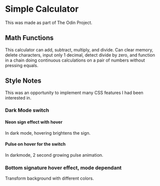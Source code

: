 # Simple Calculator
This was made as part of The Odin Project.

## Math Functions
This calculator can add, subtract, multiply, and divide.
Can clear memory, delete characters, input only 1 decimal, detect divide by zero, and function in a chain doing continuous calculations on a pair of numbers without pressing equals.

## Style Notes
This was an opportunity to implement many CSS features I had been interested in.

### Dark Mode switch

#### Neon sign effect with hover
In dark mode, hovering brightens the sign.

#### Pulse on hover for the switch
In darkmode, 2 second growing pulse animation.

### Bottom signature hover effect, mode dependant
Transform background with different colors.
